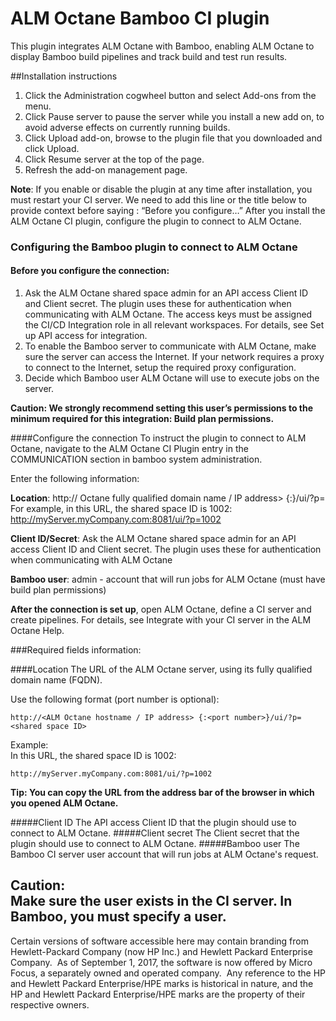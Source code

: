 # ALM Octane Bamboo CI plugin
This plugin integrates ALM Octane with Bamboo, enabling ALM Octane to display Bamboo build pipelines and track build and test run results.

##Installation instructions

1. Click the Administration cogwheel button and select Add-ons from the menu.
2. Click Pause server to pause the server while you install a new add on, to avoid adverse effects on currently running builds.
3. Click Upload add-on, browse to the plugin file that you downloaded and click Upload.
4. Click Resume server at the top of the page.
5. Refresh the add-on management page.

**Note**: If you enable or disable the plugin at any time after installation, you must restart your CI server.
We need to add this line or the title below to provide context before saying : “Before you configure…”
After you install the ALM Octane CI plugin, configure the plugin to connect to ALM Octane.


### Configuring the Bamboo plugin to connect to ALM Octane
#### Before you configure the connection:
1. Ask the ALM Octane shared space admin for an API access Client ID and Client secret. The plugin uses these for authentication when
communicating with ALM Octane. The access keys must be assigned the CI/CD Integration role in all relevant workspaces. For details, see Set up API access for integration.
2. To enable the Bamboo server to communicate with ALM Octane, make sure the server can access the Internet. If your network requires a proxy to connect to the Internet, setup the required proxy configuration.
3. Decide which Bamboo user ALM Octane will use to execute jobs on the server.

**Caution: We strongly recommend setting this user’s permissions to the minimum required for this integration:  Build plan permissions.**

####Configure the connection
To instruct the plugin to connect to ALM Octane, navigate to the ALM Octane CI Plugin entry in the COMMUNICATION section in bamboo system administration.

Enter the following information:

**Location**: http:// Octane fully qualified domain name / IP address> {:}/ui/?p=
For example, in this URL, the shared space ID is 1002:  http://myServer.myCompany.com:8081/ui/?p=1002

**Client ID/Secret**: Ask the ALM Octane shared space admin for an API access Client ID and Client secret. The plugin uses these for authentication when communicating with ALM Octane

**Bamboo user**: admin - account that will run jobs for ALM Octane (must have build plan permissions)

**After the connection is set up**, open ALM Octane, define a CI server and create pipelines.
For details, see Integrate with your CI server in the ALM Octane Help.


###Required fields information:

####Location
The URL of the ALM Octane server, using its fully qualified domain name (FQDN).

Use the following format (port number is optional):

    http://<ALM Octane hostname / IP address> {:<port number>}/ui/?p=<shared space ID>

Example:  
In this URL, the shared space ID is 1002:

    http://myServer.myCompany.com:8081/ui/?p=1002

**Tip: You can copy the URL from the address bar of the browser in which you opened ALM Octane.**

#####Client ID
The API access Client ID that the plugin should use to connect to ALM Octane.
#####Client secret
The Client secret that the plugin should use to connect to ALM Octane.
#####Bamboo user
The Bamboo CI server user account that will run jobs at ALM Octane's request.

**Caution:**  
Make sure the user exists in the CI server.
In Bamboo, you must specify a user.
----------------------------------------------------

Certain versions of software accessible here may contain branding from Hewlett-Packard Company (now HP Inc.) and Hewlett Packard Enterprise Company.  As of September 1, 2017, the software is now offered by Micro Focus, a separately owned and operated company.  Any reference to the HP and Hewlett Packard Enterprise/HPE marks is historical in nature, and the HP and Hewlett Packard Enterprise/HPE marks are the property of their respective owners.

